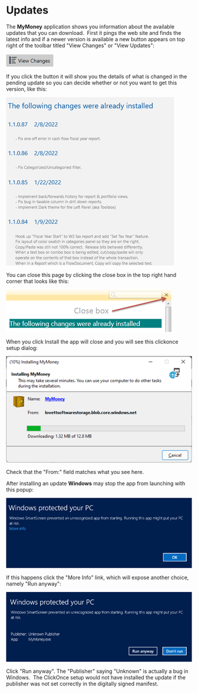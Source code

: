 # Updates

The **MyMoney**  application shows you information about the available updates that you can download.  First it pings the web site and finds the latest info and if a newer version is available a new button appears on top right of the toolbar titled "View Changes" or "View Updates":

![](Images/Updates.png)

If you click the button it will show you the details of what is changed in the pending update so you can decide whether or not you want to get this version, like this:

![](Images/Updates1.png)

You can close this page by clicking the close box in the top right hand corner that looks like this:

![](Images/Updates2.png)

When you click Install the app will close and you will see this clickonce setup dialog:

![](Images/Updates3.png)

Check that the "From:" field matches what you see here.

After installing an update **Windows** may stop the app from launching with this popup:

![](Images/Updates4.png)

If this happens click the "More Info" link, which will expose another choice, namely "Run anyway":

![](Images/Updates5.png)

Click "Run anyway". The "Publisher" saying "Unknown" is actually a bug in Windows.  The ClickOnce setup would not have installed the update if the publisher was not set correctly in the digitally signed manifest.



